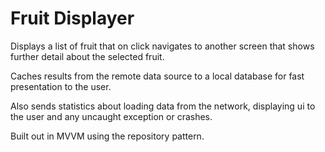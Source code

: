 # Fruit Displayer
Displays a list of fruit that on click navigates to another screen that shows further detail about the selected fruit.

Caches results from the remote data source to a local database for fast presentation to the user.

Also sends statistics about loading data from the network, displaying ui to the user and any uncaught exception or crashes.

Built out in MVVM using the repository pattern.
